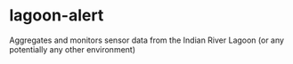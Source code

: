 # lagoon-alert
Aggregates and monitors sensor data from the Indian River Lagoon (or any potentially any other environment)
